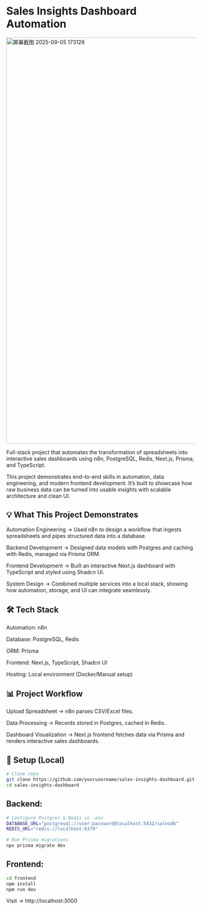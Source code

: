 # Sales Insights Dashboard Automation

<img width="1918" height="1078" alt="屏幕截图 2025-09-05 173126" src="https://github.com/user-attachments/assets/b6d42ef4-89b6-4b6e-a7f5-b211794e480b" />

Full-stack project that automates the transformation of spreadsheets into interactive sales dashboards using n8n, PostgreSQL, Redis, Next.js, Prisma, and TypeScript.

This project demonstrates end-to-end skills in automation, data engineering, and modern frontend development. It’s built to showcase how raw business data can be turned into usable insights with scalable architecture and clean UI.

## 💡 What This Project Demonstrates

Automation Engineering → Used n8n to design a workflow that ingests spreadsheets and pipes structured data into a database.

Backend Development → Designed data models with Postgres and caching with Redis, managed via Prisma ORM.

Frontend Development → Built an interactive Next.js dashboard with TypeScript and styled using Shadcn UI.

System Design → Combined multiple services into a local stack, showing how automation, storage, and UI can integrate seamlessly.

## 🛠️ Tech Stack

Automation: n8n

Database: PostgreSQL, Redis

ORM: Prisma

Frontend: Next.js, TypeScript, Shadcn UI

Hosting: Local environment (Docker/Manual setup)

## 📊 Project Workflow

Upload Spreadsheet → n8n parses CSV/Excel files.

Data Processing → Records stored in Postgres, cached in Redis.

Dashboard Visualization → Next.js frontend fetches data via Prisma and renders interactive sales dashboards.

## 🚀 Setup (Local)
```bash
# Clone repo
git clone https://github.com/yourusername/sales-insights-dashboard.git
cd sales-insights-dashboard
```
## Backend:
```bash
# Configure Postgres & Redis in .env
DATABASE_URL="postgresql://user:password@localhost:5432/salesdb"
REDIS_URL="redis://localhost:6379"

# Run Prisma migrations
npx prisma migrate dev
```
## Frontend:
```bash
cd frontend
npm install
npm run dev
```
Visit → http://localhost:3000

